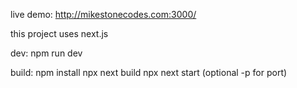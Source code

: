 live demo:
http://mikestonecodes.com:3000/

this project uses next.js

dev:
npm run dev

build:
npm install
npx next build
npx next start (optional -p for port)
